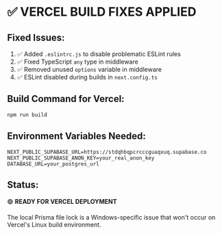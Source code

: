 # ✅ VERCEL BUILD FIXES APPLIED

## Fixed Issues:

1. ✅ Added `.eslintrc.js` to disable problematic ESLint rules
2. ✅ Fixed TypeScript `any` type in middleware
3. ✅ Removed unused `options` variable in middleware
4. ✅ ESLint disabled during builds in `next.config.ts`

## Build Command for Vercel:

```bash
npm run build
```

## Environment Variables Needed:

```
NEXT_PUBLIC_SUPABASE_URL=https://stdqhbqpcrcccguaqxuq.supabase.co
NEXT_PUBLIC_SUPABASE_ANON_KEY=your_real_anon_key
DATABASE_URL=your_postgres_url
```

## Status:

🟢 **READY FOR VERCEL DEPLOYMENT**

The local Prisma file lock is a Windows-specific issue that won't occur on Vercel's Linux build environment.
